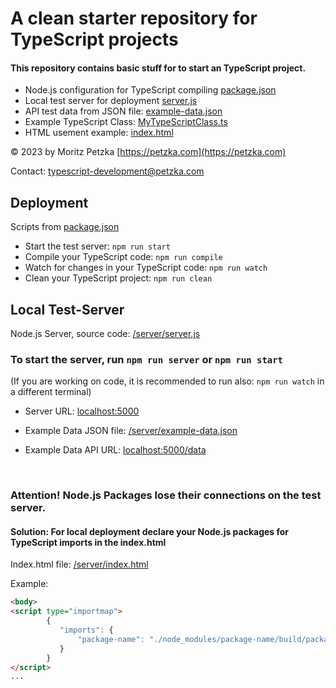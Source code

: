 
# A clean starter repository for TypeScript projects

#### This repository contains basic stuff for to start an TypeScript project.

- Node.js configuration for TypeScript compiling [package.json](./package.json)
- Local test server for deployment [server.js](./server/server.js)
- API test data from JSON file: [example-data.json](./server/example-data.json)
- Example TypeScript Class: [MyTypeScriptClass.ts](./src/MyTypeScriptClass/MyTypeScriptClass.ts)
- HTML usement example: [index.html](server/www/index.html)

© 2023 by Moritz Petzka [https://petzka.com](https://petzka.com)

Contact: 
[typescript-development@petzka.com](mailto:typescript-development@petzka.com?subject=[GitHub]%20typescript-repository)
<br>

## Deployment

Scripts from [package.json](./package.json)

- Start the test server: `npm run start`
- Compile your TypeScript code: `npm run compile`
- Watch for changes in your TypeScript code: `npm run watch`
- Clean your TypeScript project: `npm run clean`


## Local Test-Server 

Node.js Server, source code: [/server/server.js](./server/server.js)

### To start the server, run `npm run server` or `npm run start`
(If you are working on code, it is recommended to run also: `npm run watch` in a different terminal)

- Server URL: [localhost:5000](http://localhost:5000)

- Example Data JSON file: [/server/example-data.json](./server/example-data.json)

- Example Data API URL: [localhost:5000/data](http://localhost:5000/data)

<br>


### Attention! Node.js Packages lose their connections on the test server.
#### Solution: For local deployment declare your Node.js packages for TypeScript imports in the index.html 

Index.html file: [/server/index.html](server/www/index.html)

Example:
```html
<body>
<script type="importmap">
        {
           "imports": {
               "package-name": "./node_modules/package-name/build/package-name.min.js"
           }
        }
</script>
...
```

